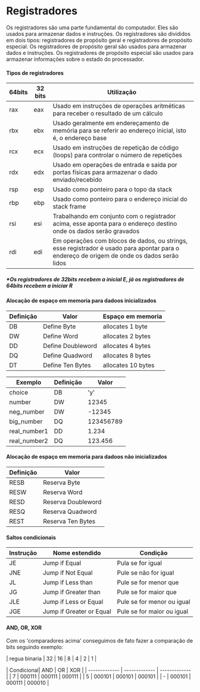 # Registradores

Os registradores são uma parte fundamental do computador. Eles são usados para armazenar dados e instruções. Os registradores são divididos em dois tipos: registradores de propósito geral e registradores de propósito especial. Os registradores de propósito geral são usados para armazenar dados e instruções. Os registradores de propósito especial são usados para armazenar informações sobre o estado do processador.

#### Tipos de registradores

| 64bits | 32 bits | Utilização |
| ------------- | ------------- | ------------- |
| rax | eax | Usado em instruções de operações aritméticas para receber o resultado de um cálculo |
| rbx | ebx | Usado geralmente em endereçamento de memória para se referir ao endereço inicial, isto é, o endereço base |
| rcx | ecx | Usado em instruções de repetição de código (loops) para controlar o número de repetições |
| rdx | edx | Usado em operações de entrada e saída por portas físicas para armazenar o dado enviado/recebido |
| rsp | esp | Usado como ponteiro para o topo da stack |
| rbp | ebp | Usado como ponteiro para o endereço inicial do stack frame |
| rsi | esi | Trabalhando em conjunto com o registrador acima, esse aponta para o endereço destino onde os dados serão gravados |
| rdi | edi | Em operações com blocos de dados, ou strings, esse registrador é usado para apontar para o endereço de origem de onde os dados serão lidos |

##### *Os registradores de 32bits recebem a inicial **E**, já os registradores de 64bits recebem a iniciar **R**

#### Alocação de espaço em memoria para dadoos inicializados

| Definição | Valor |	Espaço em memoria |
| ------------- | ------------- | ------------- |
| DB | Define Byte | allocates 1 byte |
| DW | Define Word | allocates 2 bytes |
| DD | Define Doubleword | allocates 4 bytes |
| DQ | Define Quadword	| allocates 8 bytes |
| DT | Define Ten Bytes  | allocates 10 bytes |

| Exemplo | Definição |	Valor |
| ------------- | ------------- | ------------- |
| choice | DB	| 'y' | 
| number | DW	| 12345 | 
| neg_number | DW	| -12345 | 
| big_number | DQ	| 123456789 | 
| real_number1 | DD	| 1.234 | 
| real_number2 | DQ	| 123.456 |

#### Alocação de espaço em memoria para dadoos não inicializados

| Definição | Valor |
| ------------- | ------------- |
| RESB | Reserva Byte |
| RESW | Reserva Word |
| RESD | Reserva Doubleword	|
| RESQ | Reserva Quadword	|
| REST | Reserva Ten Bytes |

#### Saltos condicionais

| Instrução | Nome estendido | Condição |
| ------------- | ------------- | ------------- |
| JE | Jump if Equal | Pula se for igual |
| JNE | Jump if Not Equal | Pule se não for igual |
| JL | Jump if Less than | Pule se for menor que |
| JG | Jump if Greater than | Pule se for maior que |
| JLE | Jump if Less or Equal | Pule se for menor ou igual | 
| JGE | Jump if Greater or Equal | Pule se for maior ou igual |


#### AND, OR, XOR

Com os 'comparadores acima' conseguimos de fato fazer a comparação de bits seguindo exemplo:

| regua binaria | 32 | 16 | 8 | 4 | 2 | 1 |

| Condicional| AND | OR | XOR |
| ------------- | ------------- | ------------- |
| 7 | 000111 | 000111 | 000111 |
| 5 | 000101 | 000101 | 000101 |
| - | 000101 | 000111 | 000010 |

